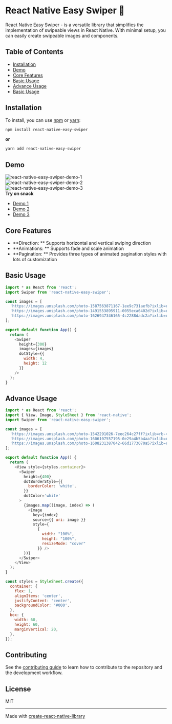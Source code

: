 # React Native Easy Swiper 🚀

React Native Easy Swiper - is a versatile library that simplifies the implementation of swipeable views in React Native. With minimal setup, you can easily create swipeable images and components.

## Table of Contents
- [Installation](https://github.com/K-H-Rayhan/react-native-easy-swiper#installation)
- [Demo](https://github.com/K-H-Rayhan/react-native-easy-swiper#demo)
- [Core Features](https://github.com/K-H-Rayhan/react-native-easy-swiper#core-features)
- [Basic Usage](https://github.com/K-H-Rayhan/react-native-easy-swiper#basic-usage)
- [Advance Usage](https://github.com/K-H-Rayhan/react-native-easy-swiper#advance-usage)
- [Basic Usage](https://github.com/K-H-Rayhan/react-native-easy-swiper#basic-usage)

## Installation
To install, you can use [npm](https://www.npmjs.com/) or [yarn](https://yarnpkg.com/):
```sh
npm install react-native-easy-swiper
```
**or**
```sh
yarn add react-native-easy-swiper
```
## Demo

![react-native-easy-swiper-demo-1](https://user-images.githubusercontent.com/83538046/231947848-63e7c521-1f9a-4c8e-8e6d-14482bb28282.gif)&nbsp;&nbsp;&nbsp;&nbsp;&nbsp;&nbsp;&nbsp;&nbsp;&nbsp;
![react-native-easy-swiper-demo-2](https://user-images.githubusercontent.com/83538046/231947873-c5fa9b5f-0811-4aa0-a7ea-02f83fb02e37.gif)&nbsp;&nbsp;&nbsp;&nbsp;&nbsp;&nbsp;&nbsp;&nbsp;
![react-native-easy-swiper-demo-3](https://user-images.githubusercontent.com/83538046/231947883-085822a7-19dc-4b61-a938-6ef8dcfd426f.gif)
<br />
**Try on snack**
- [Demo 1](https://snack.expo.dev/@rayhan122/react-native-easy-swiper-demo-1)
- [Demo 2](https://snack.expo.dev/@rayhan122/react-native-easy-swiper-demo-2)
- [Demo 3](https://snack.expo.dev/@rayhan122/react-native-easy-swiper-demo-3)

## Core Features
- **Direction: ** Supports horizontal and vertical swiping direction
- **Animations: ** Supports fade and scale animation 
- **Pagination: ** Provides three types of animated pagination styles with lots of customization

## Basic Usage

```js
import * as React from 'react';
import Swiper from 'react-native-easy-swiper';

const images = [
  'https://images.unsplash.com/photo-1587563871167-1ee9c731aefb?ixlib=rb-4.0.3&ixid=MnwxMjA3fDB8MHxwaG90by1wYWdlfHx8fGVufDB8fHx8&auto=format&fit=crop&w=1431&q=80',
  'https://images.unsplash.com/photo-1491553895911-0055eca6402d?ixlib=rb-4.0.3&ixid=MnwxMjA3fDB8MHxwaG90by1wYWdlfHx8fGVufDB8fHx8&auto=format&fit=crop&w=880&q=80',
  'https://images.unsplash.com/photo-1626947346165-4c2288dadc2a?ixlib=rb-4.0.3&ixid=MnwxMjA3fDB8MHxwaG90by1wYWdlfHx8fGVufDB8fHx8&auto=format&fit=crop&w=1470&q=80',
];

export default function App() {
  return (
    <Swiper
      height={300}
      images={images}
      dotStyle={{
        width: 4,
        height: 12
      }}
    />
  );
}
```
## Advance Usage

```js
import * as React from 'react';
import { View, Image, StyleSheet } from 'react-native';
import Swiper from 'react-native-easy-swiper';

const images = [
  'https://images.unsplash.com/photo-1542291026-7eec264c27ff?ixlib=rb-4.0.3&ixid=MnwxMjA3fDB8MHxwaG90by1wYWdlfHx8fGVufDB8fHx8&auto=format&fit=crop&w=1470&q=80',
  'https://images.unsplash.com/photo-1606107557195-0e29a4b5b4aa?ixlib=rb-4.0.3&ixid=MnwxMjA3fDB8MHxwaG90by1wYWdlfHx8fGVufDB8fHx8&auto=format&fit=crop&w=764&q=80',
  'https://images.unsplash.com/photo-1608231387042-66d1773070a5?ixlib=rb-4.0.3&ixid=MnwxMjA3fDB8MHxwaG90by1wYWdlfHx8fGVufDB8fHx8&auto=format&fit=crop&w=1374&q=80',
];

export default function App() {
  return (
    <View style={styles.container}>
      <Swiper
        height={400}
        dotBorderStyle={{
          borderColor: 'white',
        }}
        dotColor='white'
      >
        {images.map((image, index) => (
          <Image
            key={index}
            source={{ uri: image }}
            style={
              {
                width: "100%",
                height: "100%",
                resizeMode: "cover"
              }} />
        ))}
      </Swiper>
    </View>
  );
}

const styles = StyleSheet.create({
  container: {
    flex: 1,
    alignItems: 'center',
    justifyContent: 'center',
    backgroundColor: '#000',
  },
  box: {
    width: 60,
    height: 60,
    marginVertical: 20,
  },
});
```

## Contributing

See the [contributing guide](CONTRIBUTING.md) to learn how to contribute to the repository and the development workflow.

## License

MIT

---

Made with [create-react-native-library](https://github.com/callstack/react-native-builder-bob)

